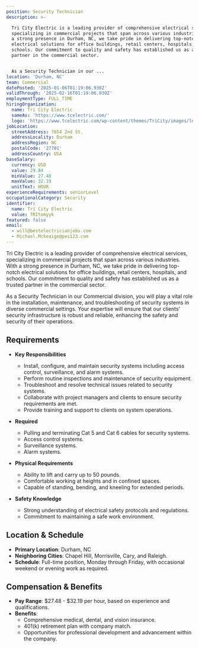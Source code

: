 ```yaml
---
position: Security Technician
description: >-

  Tri City Electric is a leading provider of comprehensive electrical services,
  specializing in commercial projects that span across various industries. With
  a strong presence in Durham, NC, we take pride in delivering top-notch
  electrical solutions for office buildings, retail centers, hospitals, and
  schools. Our commitment to quality and safety has established us as a trusted
  partner in the commercial sector.


  As a Security Technician in our ...
location: 'Durham, NC'
team: Commercial
datePosted: '2025-01-06T01:19:06.930Z'
validThrough: '2025-02-16T01:19:06.930Z'
employmentType: FULL_TIME
hiringOrganization:
  name: Tri City Electric
  sameAs: 'https://www.tcelectric.com/'
  logo: 'https://www.tcelectric.com/wp-content/themes/TriCity/images/logo.png'
jobLocation:
  streetAddress: 7654 2nd St.
  addressLocality: Durham
  addressRegion: NC
  postalCode: '27701'
  addressCountry: USA
baseSalary:
  currency: USD
  value: 29.84
  minValue: 27.48
  maxValue: 32.19
  unitText: HOUR
experienceRequirements: seniorLevel
occupationalCategory: Security
identifier:
  name: Tri City Electric
  value: TRItomyyk
featured: false
email:
  - will@bestelectricianjobs.com
  - Michael.Mckeaige@pes123.com
---
```




Tri City Electric is a leading provider of comprehensive electrical services, specializing in commercial projects that span across various industries. With a strong presence in Durham, NC, we take pride in delivering top-notch electrical solutions for office buildings, retail centers, hospitals, and schools. Our commitment to quality and safety has established us as a trusted partner in the commercial sector.


As a Security Technician in our Commercial division, you will play a vital role in the installation, maintenance, and troubleshooting of security systems in diverse commercial settings. Your expertise will ensure that our clients' security infrastructure is robust and reliable, enhancing the safety and security of their operations.

## Requirements

- **Key Responsibilities**
  - Install, configure, and maintain security systems including access control, surveillance, and alarm systems.
  - Perform routine inspections and maintenance of security equipment.
  - Troubleshoot and resolve technical issues related to security systems.
  - Collaborate with project managers and clients to ensure security requirements are met.
  - Provide training and support to clients on system operations.

- **Required**
  - Pulling and terminating Cat 5 and Cat 6 cables for security systems.
  - Access control systems.
  - Surveillance systems.
  - Alarm systems.


- **Physical Requirements**
  - Ability to lift and carry up to 50 pounds.
  - Comfortable working at heights and in confined spaces.
  - Capable of standing, bending, and kneeling for extended periods.

- **Safety Knowledge**
  - Strong understanding of electrical safety protocols and regulations.
  - Commitment to maintaining a safe work environment.


## Location & Schedule

- **Primary Location**: Durham, NC
- **Neighboring Cities**: Chapel Hill, Morrisville, Cary, and Raleigh.
- **Schedule**: Full-time position, Monday through Friday, with occasional weekend or evening work as required.

## Compensation & Benefits

- **Pay Range**: $27.48 - $32.19 per hour, based on experience and qualifications.
- **Benefits**:
  - Comprehensive medical, dental, and vision insurance.
  - 401(k) retirement plan with company match.
  - Opportunities for professional development and advancement within the company.
